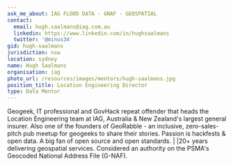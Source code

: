 ```yaml
---
ask_me_about: IAG FLOOD DATA - GNAF - GEOSPATIAL
contact:
  email: hugh.saalmans@iag.com.au
  linkedin: https://www.linkedin.com/in/hughsaalmans
  twitter: '@minus34'
gid: hugh-saalmans
jurisdiction: nsw
location: sydney
name: Hugh Saalmans
organisation: iag
photo_url: /resources/images/mentors/hugh-saalmans.jpg
position_title: Location Engineering Director
type: Data Mentor
---
```


Geogeek, IT professional and GovHack repeat offender that heads the Location Engineering team at IAG, Australia & New Zealand's largest general insurer. Also one of the founders of GeoRabble - an inclusive, zero-sales-pitch pub meetup for geogeeks to share their stories. Passion is hackfests & open data. A big fan of open source and open standards.||20+ years delivering geospatial services. Considered an authority on the PSMA's Geocoded National Address File (G-NAF).